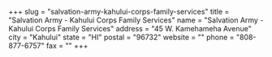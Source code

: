 +++
slug = "salvation-army-kahului-corps-family-services"
title = "Salvation Army - Kahului Corps Family Services"
name = "Salvation Army - Kahului Corps Family Services"
address = "45 W. Kamehameha Avenue"
city = "Kahului"
state = "HI"
postal = "96732"
website = ""
phone = "808-877-6757"
fax = ""
+++
